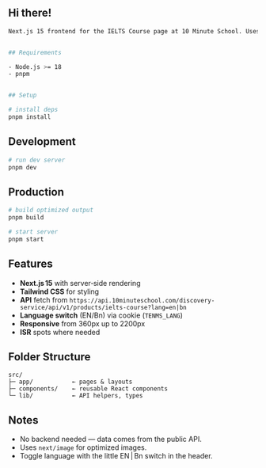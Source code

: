 ## Hi there!
```bash
Next.js 15 frontend for the IELTS Course page at 10 Minute School. Uses SSR, Tailwind CSS and PNPM.


## Requirements

- Node.js >= 18  
- pnpm


## Setup

# install deps
pnpm install
```

## Development

```bash
# run dev server
pnpm dev
```

## Production

```bash
# build optimized output
pnpm build

# start server
pnpm start
```

## Features

* **Next.js 15** with server‑side rendering
* **Tailwind CSS** for styling
* **API** fetch from `https://api.10minuteschool.com/discovery-service/api/v1/products/ielts-course?lang=en|bn`
* **Language switch** (EN/Bn) via cookie (`TENMS_LANG`)
* **Responsive** from 360px up to 2200px
* **ISR** spots where needed

## Folder Structure

```
src/
├─ app/           ← pages & layouts  
├─ components/    ← reusable React components  
└─ lib/           ← API helpers, types  
```

## Notes

* No backend needed — data comes from the public API.
* Uses `next/image` for optimized images.
* Toggle language with the little EN | Bn switch in the header.
